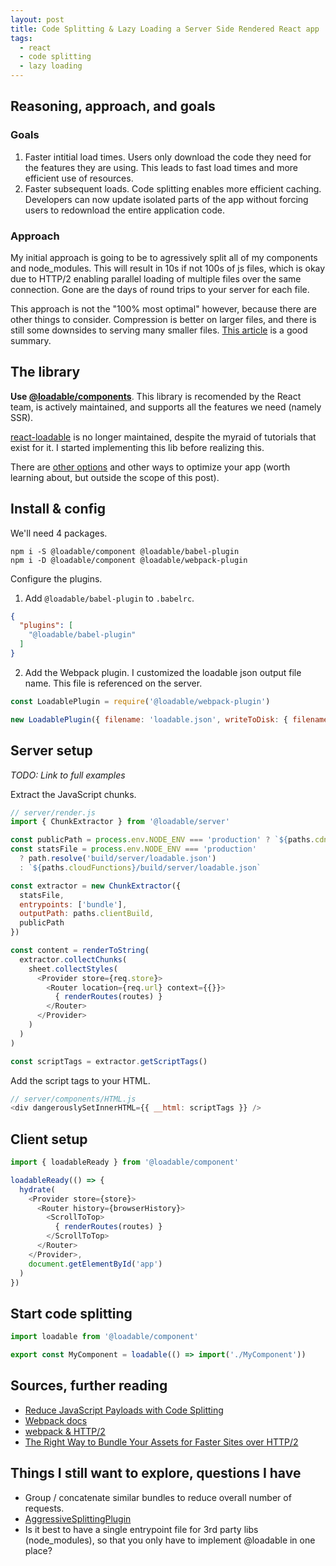```yaml
---
layout: post
title: Code Splitting & Lazy Loading a Server Side Rendered React app
tags:
  - react
  - code splitting
  - lazy loading
---
```


## Reasoning, approach, and goals

### Goals

1. Faster intitial load times. Users only download the code they need for the features they are using. This leads to fast load times and more efficient use of resources.
2. Faster subsequent loads. Code splitting enables more efficient caching. Developers can now update isolated parts of the app without forcing users to redownload the entire application code.

### Approach

My initial approach is going to be to agressively split all of my components and node_modules. This will result in 10s if not 100s of js files, which is okay due to HTTP/2 enabling parallel loading of multiple files over the same connection. Gone are the days of round trips to your server for each file.

This approach is not the "100% most optimal" however, because there are other things to consider. Compression is better on larger files, and there is still some downsides to serving many smaller files. [This article](https://medium.com/webpack/webpack-http-2-7083ec3f3ce6) is a good summary.

## The library

**Use [@loadable/components](https://github.com/smooth-code/loadable-components)**. This library is recomended by the React team, is actively maintained, and supports all the features we need (namely SSR).

[react-loadable](https://github.com/jamiebuilds/react-loadable) is no longer maintained, despite the myraid of tutorials that exist for it. I started implementing this lib before realizing this.

There are [other options](https://itnext.io/react-code-splitting-in-2019-9a5d2776c502) and other ways to optimize your app (worth learning about, but outside the scope of this post).

## Install & config

We'll need 4 packages.

```
npm i -S @loadable/component @loadable/babel-plugin
npm i -D @loadable/component @loadable/webpack-plugin
```

Configure the plugins.

1. Add `@loadable/babel-plugin` to `.babelrc`.

```json
{
  "plugins": [
    "@loadable/babel-plugin"
  ]
}
```

2. Add the Webpack plugin.
  I customized the loadable json output file name. This file is referenced on the server.

```js
const LoadablePlugin = require('@loadable/webpack-plugin')

new LoadablePlugin({ filename: 'loadable.json', writeToDisk: { filename: `${paths.serverBuild}` } })
```

## Server setup

_TODO: Link to full examples_

Extract the JavaScript chunks.

```js
// server/render.js
import { ChunkExtractor } from '@loadable/server'

const publicPath = process.env.NODE_ENV === 'production' ? `${paths.cdn}/build/` : paths.publicPath
const statsFile = process.env.NODE_ENV === 'production'
  ? path.resolve('build/server/loadable.json')
  : `${paths.cloudFunctions}/build/server/loadable.json`

const extractor = new ChunkExtractor({
  statsFile,
  entrypoints: ['bundle'],
  outputPath: paths.clientBuild,
  publicPath
})

const content = renderToString(
  extractor.collectChunks(
    sheet.collectStyles(
      <Provider store={req.store}>
        <Router location={req.url} context={{}}>
          { renderRoutes(routes) }
        </Router>
      </Provider>
    )
  )
)

const scriptTags = extractor.getScriptTags()
```

Add the script tags to your HTML.
```js
// server/components/HTML.js
<div dangerouslySetInnerHTML={{ __html: scriptTags }} />
```

## Client setup

```js
import { loadableReady } from '@loadable/component'

loadableReady(() => {
  hydrate(
    <Provider store={store}>
      <Router history={browserHistory}>
        <ScrollToTop>
          { renderRoutes(routes) }
        </ScrollToTop>
      </Router>
    </Provider>,
    document.getElementById('app')
  )
})
```

## Start code splitting

```js
import loadable from '@loadable/component'

export const MyComponent = loadable(() => import('./MyComponent'))
```

## Sources, further reading

- [Reduce JavaScript Payloads with Code Splitting](https://developers.google.com/web/fundamentals/performance/optimizing-javascript/code-splitting)
- [Webpack docs](https://webpack.js.org/guides/code-splitting/)
- [webpack & HTTP/2](https://medium.com/webpack/webpack-http-2-7083ec3f3ce6)
- [The Right Way to Bundle Your Assets for Faster Sites over HTTP/2](https://medium.com/@asyncmax/the-right-way-to-bundle-your-assets-for-faster-sites-over-http-2-437c37efe3ff)

## Things I still want to explore, questions I have

- Group / concatenate similar bundles to reduce overall number of requests.
- [AggressiveSplittingPlugin](https://github.com/webpack/webpack/tree/master/examples/http2-aggressive-splitting)
- Is it best to have a single entrypoint file for 3rd party libs (node_modules), so that you only have to implement @loadable in one place?
